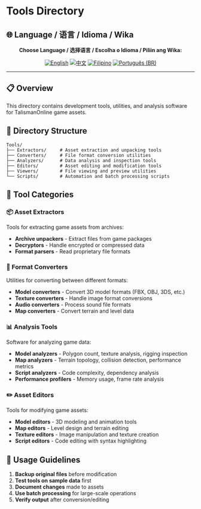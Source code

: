 # Tools Directory

## 🌐 Language / 语言 / Idioma / Wika

<div align="center">

**Choose Language / 选择语言 / Escolha o Idioma / Piliin ang Wika:**

[![English](https://img.shields.io/badge/English-EN-blue?style=flat-square)](README.md)
[![中文](https://img.shields.io/badge/中文-CN-red?style=flat-square)](README_CN.md)
[![Filipino](https://img.shields.io/badge/Filipino-PH-green?style=flat-square)](README_PH.md)
[![Português (BR)](https://img.shields.io/badge/Português%20(BR)-BR-yellow?style=flat-square)](README_PT_BR.md)

</div>

---

## 📋 Overview
This directory contains development tools, utilities, and analysis software for TalismanOnline game assets.

## 📁 Directory Structure
```
Tools/
├── Extractors/     # Asset extraction and unpacking tools
├── Converters/     # File format conversion utilities
├── Analyzers/      # Data analysis and inspection tools
├── Editors/        # Asset editing and modification tools
├── Viewers/        # File viewing and preview utilities
└── Scripts/        # Automation and batch processing scripts
```

## 🔧 Tool Categories

### 📦 Asset Extractors
Tools for extracting game assets from archives:
- **Archive unpackers** - Extract files from game packages
- **Decryptors** - Handle encrypted or compressed data
- **Format parsers** - Read proprietary file formats

### 🔄 Format Converters
Utilities for converting between different formats:
- **Model converters** - Convert 3D model formats (FBX, OBJ, 3DS, etc.)
- **Texture converters** - Handle image format conversions
- **Audio converters** - Process sound file formats
- **Map converters** - Convert terrain and level data

### 📊 Analysis Tools
Software for analyzing game data:
- **Model analyzers** - Polygon count, texture analysis, rigging inspection
- **Map analyzers** - Terrain topology, collision detection, performance metrics
- **Script analyzers** - Code complexity, dependency analysis
- **Performance profilers** - Memory usage, frame rate analysis

### ✏️ Asset Editors
Tools for modifying game assets:
- **Model editors** - 3D modeling and animation tools
- **Map editors** - Level design and terrain editing
- **Texture editors** - Image manipulation and texture creation
- **Script editors** - Code editing with syntax highlighting

## 🚀 Usage Guidelines
1. **Backup original files** before modification
2. **Test tools on sample data** first
3. **Document changes** made to assets
4. **Use batch processing** for large-scale operations
5. **Verify output** after conversion/editing